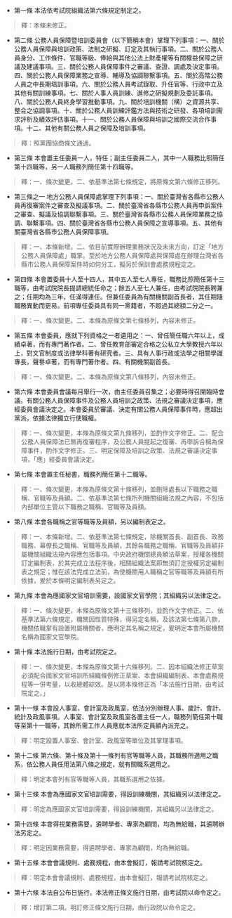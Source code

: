 * 第一條 本法依考試院組織法第六條規定制定之。

> 釋：本條未修正。

* 第二條 公務人員保障暨培訓委員會（以下簡稱本會）掌理下列事項：一、關於公務人員保障與培訓政策、法制之研擬、訂定及其執行事項。二、關於公務人員身分、工作條件、官職等級、俸給與其他公法上財產權等有關權益保障之研議及建議事項。三、關於公務人員保障事件之審議、查證、調處及決定事項。四、關於公務人員保障業務之宣導、輔導及協調聯繫事項。五、關於高階公務人員之中長期培訓事項。六、關於公務人員考試錄取、升任官等、行政中立及其他有關訓練事項。七、關於人事人員訓練、進修之研擬規劃及委託事項。八、關於公務人員終身學習推動事項。九、關於培訓機關（構）之資源共享、整合之協調事項。十、關於公務人員訓練評鑑方法與技術之研發、各項培訓需求評析及績效評估事項。十一、關於公務人員保障與培訓之國際交流合作事項。十二、其他有關公務人員之保障及培訓事項。

> 釋：照黨團協商條文通過。

* 第三條 本會置主任委員一人，特任；副主任委員二人，其中一人職務比照簡任第十四職等，另一人職務列簡任第十四職等。

> 釋：一、條次變更。二、依基準法第七條規定，將原條文第六條修正移列。

* 第三條之一 地方公務人員保障處掌理下列事項：一、關於臺灣省各縣市公務人員再復審案件之審查及擬議事項。二、關於臺灣省各縣市公務人員再申訴案件之審查、擬議及協調聯繫事項。三、關於臺灣省各縣市公務人員保障業務之協調、聯繫事項。四、關於臺灣省各縣市公務人員保障之宣導事項。五、其他有關臺灣省各縣市公務人員保障事項。

> 釋：一、本條新增。二、依目前實際辦理業務狀況及未來方向，訂定「地方公務人員保障處」職掌。至於地方公務人員保障處與保障處在辦理台灣省各縣市公務人員保障案件時如何分工，擬另於保訓會處務規程定之。

* 第四條 本會置委員十人至十四人，其中五人至七人專任，職務比照簡任第十三職等，由考試院院長提請總統任命之；餘五人至七人兼任，由考試院院長聘兼之；任期均為三年，任滿得連任。但兼任委員為有關機關副首長者，其任期隨職務異動而更易。前項專任委員具有同一黨籍者，不超過其總額二分之一。

> 釋：一、條次變更。二、本條為原條文第七條移列，內容未修正。

* 第五條 本會委員，應就下列資格之一者遴用之：一、曾任簡任職六年以上，成績卓著，而有專門著作者。二、曾任教育部審定合格之公私立大學教授六年以上，對文官制度或法律學科著有研究者。三、具有人事行政或法學之相關學識專長，聲譽卓著，而有專門著作者。四、有關機關副首長。

> 釋：一、條次變更。二、本條為原條文第八條移列，內容未修正。

* 第六條 本會委員會議每月舉行一次，由主任委員召集之；必要時得召開臨時會議。有關公務人員保障事件及公務人員培訓之政策、法規之審議決定事項，應經委員會議決定之。本會委員於審議、決定有關公務人員保障事件時，應超出黨派，依據法律獨立行使職權。

> 釋：一、條次變更，本條為原條文第九條移列，並酌作文字修正。二、配合公務人員保障法已無再復審程序，及公務人員提起之復審、再申訴合稱為保障事件，酌作文字修正。三、明定保障及培訓之政策、法規之審議決定事項，「應」經委員會議決定。

* 第七條 本會置主任秘書，職務列簡任第十二職等。

> 釋：一、條次變更，本條為原條文第十條移列，並刪除處長以下職務之職稱、官職等及員額。二、依基準法第七條所列機關組織法規之內容，不包括內部單位主管以下職務之職稱、官職等及員額。

* 第八條 本會各職稱之官等職等及員額，另以編制表定之。

> 釋：一、本條新增。二、依基準法第七條規定，除機關首長、副首長、政務職務、幕僚長之職稱、官職等及員額，其餘各職務之職稱、官職等及員額非屬機關組織法規內容應包括事項。中央政府機關總員額法草案，授權各機關訂定編制表，於其完成立法程序後，相關組織法案即無須訂定授權另定編制表之規定；惟在該法完成立法前，為使機關用人職稱之官等職等及員額有所依據，爰於本條明定編制表另定之。

* 第九條 本會為應國家文官培訓需要，設國家文官學院；其組織另以法律定之。

> 釋：一、條次變更，本條為原條文第十三條移列，並酌作文字修正。二、依基準法第六條規定，機關因性質特殊，得另定名稱，及該法第七條第八款，機關依職掌有設置附屬機關者，應明定其名稱之規定，爰明定本會所屬機關名稱為國家文官學院。

* 第十條 本法施行日期，由考試院定之。

> 釋：一、條次變更，本條為原條文第十六條移列。二、因本組織法修正草案必須配合國家文官培訓所組織條例修正草案、本會組織編制表、本會處務規程等一併考量，以收總體綜效。是以將本條修正為「本法施行日期，由考試院定之。」

* 第十一條 本會設人事室、會計室及政風室，依法分別辦理人事、歲計、會計、統計及政風事項。人事室、會計室及政風室各置主任一人，職務列簡任第十職等至第十一職等，其餘所需工作人員應就本法所定員額內派充之。

> 釋：明定設置人事室、會計室、政風室等單位及其掌理事項。

* 第十二條 第六條、第十條及第十一條列有官等職等人員，其職務所適用之職系，依公務人員任用法第八條之規定，就有關職系選用之。

> 釋：明定本會列有官等職等人員，其職系選用之依據。

* 第十三條 本會為應國家文官培訓需要，得設訓練機關，其組織另以法律定之。

> 釋：明定為應國家文官培訓需要，得設訓練機關，其組織另以法律定之。

* 第十四條 本會得視業務需要，遴聘學者、專家為顧問，均為無給職，其遴聘辦法另定之。

> 釋：明定因業務需要，得遴聘學者、專家為顧問，均為無給職。

* 第十五條 本會會議規則、處務規程，由本會擬訂，報請考試院核定之。

> 釋：明定本會會議規則、處務規程，由本會擬訂，報請考試院核定之。

* 第十六條 本法自公布日施行。本法修正條文施行日期，由考試院以命令定之。

> 釋：增訂第二項。明訂修正條文施行日期，由行政院以命令定之。

